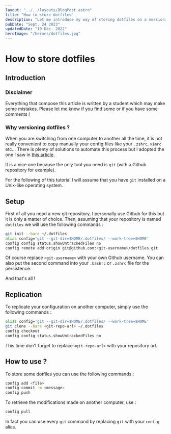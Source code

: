 ```yaml
---
layout: "../../layouts/BlogPost.astro"
title: "How to store dotfiles"
description: "Let me introduce my way of storing dotfiles on a versioning platform"
pubDate: "Sept. 24 2023"
updatedDate: "19 Dec. 2022"
heroImage: "/heroes/dotfiles.jpg"
---
```


# How to store dotfiles

## Introduction

### Disclaimer

Everything that compose this article is  written by a student which may make some mistakes. Please let me know if you find some or if you have some comments !

### Why versioning dotfiles ?

When you are switching from one computer to another all the time, it is not really convenient to copy manually your config files like your `.zshrc`, `vimrc` etc... There is plenty of solutions to automate this process but I adopted the one I saw in [this article](https://www.atlassian.com/git/tutorials/dotfiles).

It is a nice one because the only tool you need is `git` (with a Github repository for example).

For the following of this tutorial I will assume that you have `git` installed on a Unix-like operating system.

## Setup

First of all you nead a new git repository. I personally use Github for this but it is only a matter of choice.
Then, assuming that your repository is named `dotfiles` we will use the following commands :

```sh
git init --bare ~/.dotfiles
alias config='git --git-dir=$HOME/.dotfiles/ --work-tree=$HOME'
config config status.showUntrackedFiles no
config remote add origin git@github.com:<git-username>/dotfiles.git
```

Of course replace `<git-username>` with your own Github username. You can also put the second command into your `.bashrc` or `.zshrc` file for the persistence.

And that's all !

## Replication

To replicate your configuration on another computer, simply use the following commands :

```sh
alias config='git --git-dir=$HOME/.dotfiles/ --work-tree=$HOME'
git clone --bare <git-repo-url> ~/.dotfiles
config checkout
config config status.showUntrackedFiles no
```

This time don't forget to replace `<git-repo-url>` with your repository url.

## How to use ?

To store some dotfiles you can use the following commands :

```sh
config add <file>
config commit -m <message>
config push
```

To retrieve the modifications made on another computer, use :

```sh
config pull
```

In fact you can use every `git` command by replacing `git` with your `config` alias.